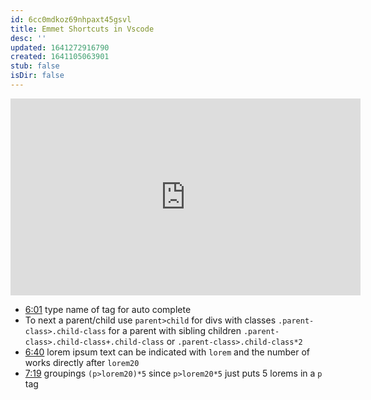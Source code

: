 ```yaml
---
id: 6cc0mdkoz69nhpaxt45gsvl
title: Emmet Shortcuts in Vscode
desc: ''
updated: 1641272916790
created: 1641105063901
stub: false
isDir: false
---
```



<center>
	<iframe width="560" height="315" src="https://www.youtube.com/embed/45eWEO0gRHI" frameborder="0" allow="accelerometer; autoplay; encrypted-media; gyroscope; picture-in-picture" allowfullscreen></iframe>
</center>

- [6:01](https://youtu.be/45eWEO0gRHI?t=361) type name of tag for auto complete
- To next a parent/child use `parent>child` for divs with classes `.parent-class>.child-class` for a parent with sibling children `.parent-class>.child-class+.child-class` or `.parent-class>.child-class*2`
- [6:40](https://youtu.be/45eWEO0gRHI?t=400) lorem ipsum text can be indicated with `lorem` and the number of works directly after `lorem20`
- [7:19](https://youtu.be/45eWEO0gRHI?t=439) groupings `(p>lorem20)*5` since `p>lorem20*5` just puts 5 lorems in a `p` tag
